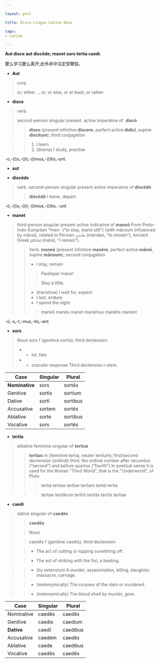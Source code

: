 ```yaml
---

layout: post

title: Disco Lingua Latina Unus

tags: 
- Latina

---
```


**Aut disce aut discēde; 
manet sors tertia caedi.**

要么学习要么离开;此外命中注定受鞭笞。

- **Aut**
> conj.
> 
> or; either ... or; or else, or at least, or rather

- **disce**
> verb.
>
> second-person singular present
 active imperative of  **discō** 
> > **disco**
 (present infinitive 
**discere**, perfect active 
**didicī**, supine 
**discitum**); 
third conjugation

> > 1. I learn
> > 2. (drama) I study, 
practise
> > 
-o,-(i)s,-(i)t,-(i)mus,-(i)tis,-unt.

- **aut**

- **discēde**
> verb.
> second-person singular 
present active imperative of 
**discēdō**
> > **discēdō**
> > I leave, depart.
> > 
-ō,-(i)s,-(i)t,-(i)mus,-(i)tis, 
-unt

- **manet**
> third-person singular 
present active indicative of 
**maneō**
> From Proto-Indo-European 
*men- (“to stay, stand 
still”) (with mānsum 
influenced by mānsī), 
related to Persian ماندن‎ 
(mândan, “to remain”), 
Ancient Greek μένω (ménō, “I 
remain”).
> > Verb.
> >**maneō** (present 
infinitive 
**manēre**, perfect active 
**mānsī**, supine 
**mānsum**); 
second conjugation
> >- I stay, remain
> > > Paulisper mane!
> > >
> > > Stay a little.
> > - (transitive) I wait 
for, expect
> > - I last, endure
> > - I spend the night
> > > maneō manēs manet 
manēmus manētis manent
> > > 
-ō,-s,-t,-mus,-tis,-ent

- **sors**
> Noun
> sors f (genitive sortis); 
third declension
> - - lot, fate
> - - oracular response
> Third declension i-stem.

|Case|Singular|Plural|
|---|---|---|
|**Nominative**|sors|sortēs|
|Genitive|sortis|sortium|
|Dative|sortī|sortibus|
|Accusative|sortem|sortēs|
|Ablative|sorte|sortibus|
|Vocative|sors|sortēs|

- **tertia**
> ablative feminine singular 
of **tertius**
> > **tertius**
> > m (feminine tertia, 
neuter tertium); 
first/second declension
> > (ordinal) third, the 
ordinal number after 
secundus (“second”) and 
before quartus (“fourth”)
> > In poetical sense it is 
used for the Roman "Third 
World", that is the 
"Underworld", of Pluto
> > > tertia tertiae tertiae 
tertiam tertiā tertia

> > > tertiae tertiārum 
tertiīs tertiās tertiīs 
tertiae

- **caedi**
> dative singular of 
**caedēs**

> > **caedēs**

> > Noun

> > caedēs f (genitive 
caedis); 
third declension

> > - The act of cutting or 
lopping something off.

> > - The act of striking 
with the 
fist, a beating.

> > - (by extension) A 
murder, 
assassination, killing, 
slaughter, massacre, 
carnage.

> > - (metonymically) The 
corpses 
of the slain or murdered.

> > - (metonymically) The 
blood 
shed by murder, gore.

|Case|Singular|Plural|
|---|---|---|
|Nominative|caedēs|caedēs|
|Genitive|caedis|caedium|
|**Dative**|caedī|caedibus|
|Accusative|caedem|caedēs|
|Ablative|caede|caedibus|
|Vocative|caedēs|caedēs|

